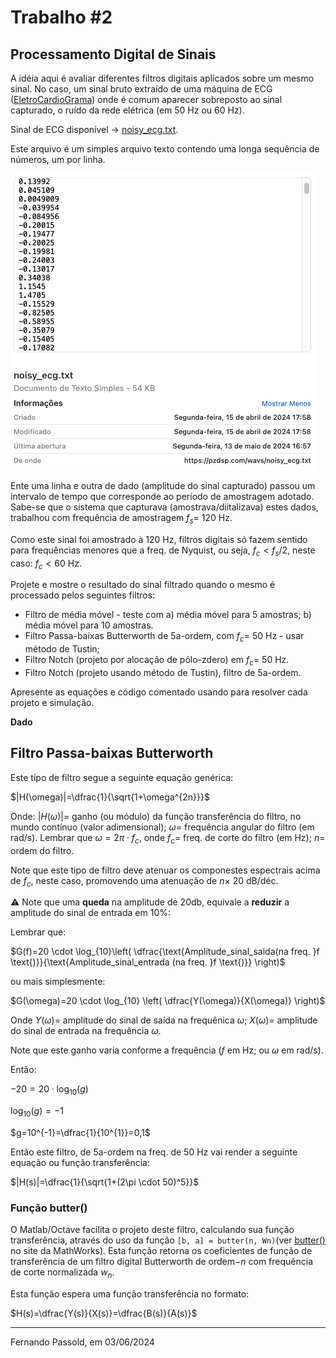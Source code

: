 # Trabalho #2

## Processamento Digital de Sinais

A idéia aqui é avaliar diferentes filtros digitais aplicados sobre um mesmo sinal. No caso, um sinal bruto extraído de uma máquina de ECG ([EletroCardioGrama](https://maislaudo.com.br/blog/ritmo-sinusal-no-ecg/)) onde é comum aparecer sobreposto ao sinal capturado, o ruído da rede elétrica (em 50 Hz ou 60 Hz).

Sinal de ECG disponível $\longrightarrow$ [noisy_ecg.txt](noisy_ecg.txt).

Este arquivo é um simples arquivo texto contendo uma longa sequência de números, um por linha. 

![arquivo_noisy_ecg_txt](arquivo_noisy_ecg_txt.png)

Ente uma linha e outra de dado (amplitude do sinal capturado) passou um intervalo de tempo que corresponde ao período de amostragem adotado. Sabe-se que o sistema que capturava (amostrava/diitalizava) estes dados, trabalhou com frequência de amostragem $f_s=$ 120 Hz.

Como este sinal foi amostrado à 120 Hz, filtros digitais só fazem sentido para frequências menores que a freq. de Nyquist, ou seja, $f_c < f_s/2$, neste caso: $f_c < 60$ Hz.

Projete e mostre o resultado do sinal filtrado quando o mesmo é processado pelos seguintes filtros:

* Filtro de média móvel - teste com a) média móvel para 5 amostras; b) média móvel para 10 amostras.
* Filtro Passa-baixas Butterworth de 5a-ordem, com $f_c=$ 50 Hz - usar método de Tustin;
* Filtro Notch (projeto por alocação de pólo-zdero) em $f_c=$ 50 Hz.
* Filtro Notch (projeto usando método de Tustin), filtro de 5a-ordem.

Apresente as equações e código comentado usando para resolver cada projeto e simulação.

**Dado**

## Filtro Passa-baixas Butterworth

Este tipo de filtro segue a seguinte equação genérica:

$|H(\omega)|=\dfrac{1}{\sqrt{1+\omega^{2n}}}$

Onde:
$|H(\omega)|=$ ganho (ou módulo) da função transferência do filtro, no mundo contínuo (valor adimensional);
$\omega=$ frequência angular do filtro (em rad/s). Lembrar que $\omega=2\pi \cdot f_c$, onde $f_c=$ freq. de corte do filtro (em Hz);
$n=$ ordem do filtro.

Note que este tipo de filtro deve atenuar os componestes espectrais acima de $f_c$, neste caso, promovendo uma atenuação de $n \times$ 20 dB/déc. 

⚠️ Note que uma **queda** na amplitude de 20db, equivale a **reduzir** a amplitude do sinal de entrada em 10%:

Lembrar que:

$G(f)=20 \cdot \log_{10}\left( \dfrac{\text{Amplitude_sinal_saida(na freq. }f \text{)}}{\text{Amplitude_sinal_entrada (na freq. }f \text{)}} \right)$

ou mais simplesmente:

$G(\omega)=20 \cdot \log_{10} \left( \dfrac{Y(\omega)}{X(\omega)} \right)$

Onde
$Y(\omega)=$ amplitude do sinal de saída na frequênica $\omega$;
$X(\omega)=$ amplitude do sinal de entrada na frequência $\omega$.

Note que este ganho varia conforme a frequência ($f$ em Hz; ou $\omega$ em rad/s).

Então:

$-20 = 20 \cdot \log_{10}(g)$

$\log_{10}(g)=-1$

$g=10^{-1}=\dfrac{1}{10^{1}}=0,1$

Então este filtro, de 5a-ordem na freq. de 50 Hz vai render a seguinte equação ou função transferência:

$|H(s)|=\dfrac{1}{\sqrt{1+(2\pi \cdot 50)^5}}$

### Função butter()

O Matlab/Octave  facilita o projeto deste filtro, calculando sua função transferência, através do uso da função `[b, a] = butter(n, Wn)`(ver [butter()](https://www.mathworks.com/help/signal/ref/butter.html) no site da MathWorks). Esta função retorna os coeficientes de função de transferência de um filtro digital Butterworth de ordem$-n$ com frequência de corte normalizada $w_n$.

Esta função espera uma função transferência no formato:

$H(s)=\dfrac{Y(s)}{X(s)}=\dfrac{B(s)}{A(s)}$








---

Fernando Passold, em 03/06/2024

